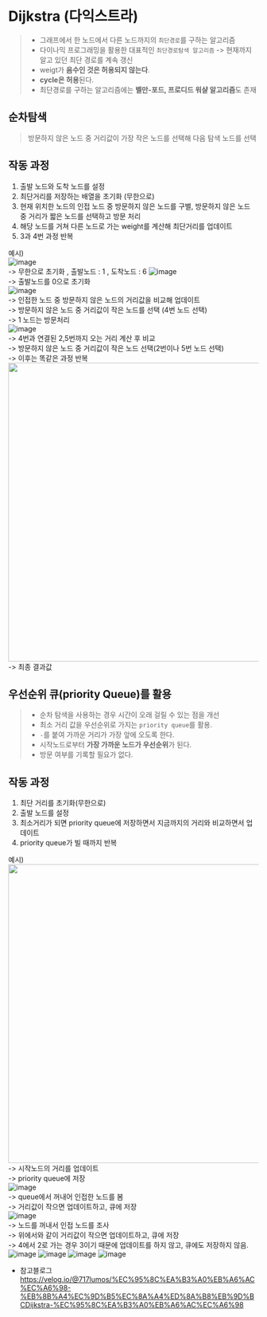  # Dijkstra (다익스트라)
 > + 그래프에서 한 노드에서 다른 노드까지의 ``최단경로``를 구하는 알고리즘      
 > + 다이나믹 프로그래밍을 활용한 대표적인 ``최단경로탐색 알고리즘`` -> 현재까지 알고 있던 최단 경로를 계속 갱신      
 > + weigt가 **음수인 것은 허용되지 않는다**.    
 > + **cycle은 허용**된다.         
 > + 최단경로를 구하는 알고리즘에는 **벨만-포드, 프로디드 워샬 알고리즘**도 존재         
 
 ## 순차탐색
 > 방문하지 않은 노드 중 거리값이 가장 작은 노드를 선택해 다음 탐색 노드를 선택
 
 ## 작동 과정
 1. 출발 노드와 도착 노드를 설정
 2. 최단거리를 저장하는 배열을 초기화 (무한으로)
 3. 현재 위치한 노드의 인접 노드 중 방문하지 않은 노드를 구별,
    방문하지 않은 노드 중 거리가 짧은 노드를 선택하고 방문 처리
 4. 해당 노드를 거쳐 다른 노드로 가는 weight를 계산해 최단거리를 업데이트
 5. 3과 4번 과정 반복

예시)       
![image](https://user-images.githubusercontent.com/104772331/211724409-80bf614e-6e6b-4966-9b04-065f6a47c064.png)     
-> 무한으로 초기화 , 출발노드 : 1 , 도착노드 : 6
![image](https://user-images.githubusercontent.com/104772331/211724533-595fe184-f8ab-4ca7-9941-e851e24129a8.png)        
-> 출발노드를 0으로 초기화    
![image](https://user-images.githubusercontent.com/104772331/211724579-90cd7886-a711-4a28-9336-034bf92cc674.png)           
-> 인접한 노드 중 방문하지 않은 노드의 거리값을 비교해 업데이트      
-> 방문하지 않은 노드 중 거리값이 작은 노드를 선택 (4번 노드 선택)          
-> 1 노드는 방문처리               
![image](https://user-images.githubusercontent.com/104772331/211724993-2aa2aee4-4aa6-4656-ae03-c634b3a3a0f4.png)       
-> 4번과 연결된 2,5번까지 오는 거리 계산 후 비교            
-> 방문하지 않은 노드 중 거리값이 작은 노드 선택(2번이나 5번 노드 선택)   
-> 이후는 똑같은 과정 반복            
<img src = "https://user-images.githubusercontent.com/104772331/211851517-45ab8bbc-6e81-429a-9cd7-bea0605c9a5b.png" width="700" height="600"/> 
-> 최종 결과값         

 ## 우선순위 큐(priority Queue)를 활용
 > + 순차 탐색을 사용하는 경우 시간이 오래 걸릴 수 있는 점을 개선        
 > + 최소 거리 값을 우선순위로 가지는 ``priority queue``를 활용.          
 > + ``-``를 붙여 가까운 거리가 가장 앞에 오도록 한다.  
 > + 시작노드로부터 **가장 가까운 노드가 우선순위**가 된다.    
 > + 방문 여부를 기록할 필요가 없다.      
 
 ## 작동 과정 
 1. 최단 거리를 초기화(무한으로)
 2. 출발 노드를 설정
 3. 최소거리가 되면 priority queue에 저장하면서 지금까지의 거리와 비교하면서 업데이트
 4. priority queue가 빌 때까지 반복

예시)        
<img src = "https://user-images.githubusercontent.com/104772331/211726622-72ab7a34-66bf-4971-9566-2feaf04bfe70.png" width="600" height="600"/>     
-> 시작노드의 거리를 업데이트                
-> priority queue에 저장       
![image](https://user-images.githubusercontent.com/104772331/211726727-b4303097-bed5-4ff5-b8c1-9527f3305880.png)          
-> queue에서 꺼내어 인접한 노드를 봄                
-> 거리값이 작으면 업데이트하고, 큐에 저장        
![image](https://user-images.githubusercontent.com/104772331/211727108-1a34a30e-a8d4-4fda-afba-74241c43863a.png)           
-> 노드를 꺼내서 인접 노드를 조사           
-> 위에서와 같이 거리값이 작으면 업데이트하고, 큐에 저장            
-> 4에서 2로 가는 경우 3이기 때문에 업데이트를 하지 않고, 큐에도 저장하지 않음.             
![image](https://user-images.githubusercontent.com/104772331/211727680-3c26dcb6-c087-461f-8f8e-ecd5d760425e.png)
![image](https://user-images.githubusercontent.com/104772331/211727713-e7b64de6-6f8b-4ca0-b921-c6de3d424061.png)
![image](https://user-images.githubusercontent.com/104772331/211727734-895293b1-cf19-4803-b8dc-a3d08bc3d556.png)
![image](https://user-images.githubusercontent.com/104772331/211727766-4c75eb8a-bc37-4fb1-b15e-0b462db9a428.png)

+ 참고블로그  <https://velog.io/@717lumos/%EC%95%8C%EA%B3%A0%EB%A6%AC%EC%A6%98-%EB%8B%A4%EC%9D%B5%EC%8A%A4%ED%8A%B8%EB%9D%BCDijkstra-%EC%95%8C%EA%B3%A0%EB%A6%AC%EC%A6%98>
